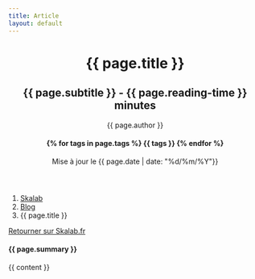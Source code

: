 ```yaml
---
title: Article
layout: default
---
```


<header class="article-head" style="background: -webkit-gradient(linear, left top, left bottom, from(rgba(22, 22, 22, 0.75)), color-stop(75%, rgba(22, 22, 22, 0.3)), to(#161616)), url({{ page.background-image }}); background: linear-gradient(to bottom, rgba(22, 22, 22, 0.75) 0%, rgba(22, 22, 22, 0.3) 75%, #161616 100%) url({{ page.background-image }}); background-position: center; background-repeat: no-repeat; background-attachment: scroll; background-size: cover;">
<div class="container d-flex align-items-center">
  <div class="mx-auto text-center pb-3">
    <h1 class="text-white mx-auto pb-3 text-uppercase head-title">{{ page.title }}</h1>
    <h2 class="text-white-50 mx-auto mt-5 mb-5">{{ page.subtitle }} - {{ page.reading-time }} minutes</h2>
    <div class="row">
      <div class="col-lg-4 mx-auto text-left text-white">
        {{ page.author }}
      </div>
      <div class="col-lg-4 mx-auto">
        <h4>
          {% for tags in page.tags %}
          <span class="badge badge-secondary">{{ tags }}</span>
          {% endfor %}
        </h4>
      </div>
      <div class="col-lg-4 mx-auto text-right text-white">
        Mise à jour le {{ page.date | date: "%d/%m/%Y"}}
      </div>
    </div>
  </div>
</div>
</header>

<div class="container article">
   <nav class="mt-4" aria-label="breadcrumb">
    <ol class="breadcrumb">
      <li class="breadcrumb-item"><a href="/">Skalab</a></li>
      <li class="breadcrumb-item"><a href="/blog">Blog</a></li>
      <li class="breadcrumb-item active" aria-current="page">{{ page.title }}</li>
    </ol>
  </nav>
  <div class="row mb-4">
    <div class="col-lg-3 mx-auto m-4">
      <a href="/index.html" class="btn btn-secondary btn-fix"><i class="fas fa-arrow-left fa-lg"></i> Retourner sur Skalab.fr</a>
    </div>
    <div class="col-lg-9 mx-auto m-3">
      <h4>{{ page.summary }}</h4>
    </div>
  </div>
  <div class="row">
    <div class="col-lg-1 ">
      <div class="social d-flex justify-content-center mb-3">
        <a href="https://www.linkedin.com/in/gael-barbier/" target="_blank" class="mx-2">
          <i class="fab fa-linkedin-in"></i>
        </a>
      </div>
      <div class="social d-flex justify-content-center mb-3">
        <a href="https://github.com/gaeldb" target="_blank" class="mx-2">
          <i class="fab fa-github"></i>
        </a>
      </div>
    </div>
    <div class="col-lg-11">
      {{ content }}
    </div>
  </div>
</div>